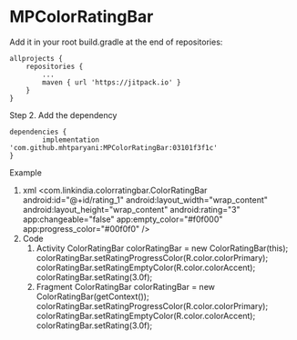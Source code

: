 # MPColorRatingBar
Add it in your root build.gradle at the end of repositories:

	allprojects {
		repositories {
			...
			maven { url 'https://jitpack.io' }
		}
	}
Step 2. Add the dependency

	dependencies {
	        implementation 'com.github.mhtparyani:MPColorRatingBar:03101f3f1c'
	}
Example
1. xml
	<com.linkindia.colorratingbar.ColorRatingBar
        	android:id="@+id/rating_1"
        	android:layout_width="wrap_content"
        	android:layout_height="wrap_content"
        	android:rating="3"
        	app:changeable="false"
        	app:empty_color="#f0f000"
        	app:progress_color="#00f0f0" />
2. Code
	1) Activity
		ColorRatingBar colorRatingBar = new ColorRatingBar(this);
		colorRatingBar.setRatingProgressColor(R.color.colorPrimary);
		colorRatingBar.setRatingEmptyColor(R.color.colorAccent);
		colorRatingBar.setRating(3.0f);
	2) Fragment
		ColorRatingBar colorRatingBar = new ColorRatingBar(getContext());
		colorRatingBar.setRatingProgressColor(R.color.colorPrimary);
		colorRatingBar.setRatingEmptyColor(R.color.colorAccent);
		colorRatingBar.setRating(3.0f);
